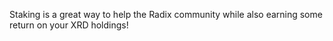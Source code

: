 Staking is a great way to help the Radix community while also earning some return on your XRD holdings!
